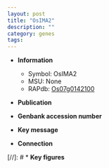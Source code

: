 ```yaml
---
layout: post
title: "OsIMA2"
description: ""
category: genes
tags: 
---
```


* **Information**  
    + Symbol: OsIMA2  
    + MSU: None  
    + RAPdb: [Os07g0142100](http://rapdb.dna.affrc.go.jp/viewer/gbrowse_details/irgsp1?name=Os07g0142100)  

* **Publication**  

* **Genbank accession number**  

* **Key message**  

* **Connection**  

[//]: # * **Key figures**  


